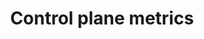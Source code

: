 ---
type: docs
title: "Control plane metrics"
linkTitle: "Metrics"
weight: 200
description: "How to setup metrics for the Project Radius control plane"
categories: "How-To"
tags: ["metrics", "prometheus"]
---